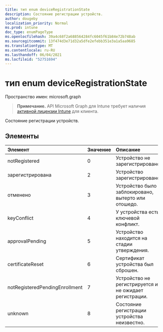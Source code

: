 ```yaml
---
title: тип enum deviceRegistrationState
description: Состояние регистрации устройств.
author: dougeby
localization_priority: Normal
ms.prod: intune
doc_type: enumPageType
ms.openlocfilehash: 39a4c68f2a688564284fc6045f61b84e72b748ab
ms.sourcegitcommit: 13f474d3e71d32a5dfe2efebb351e3a1a5aa9685
ms.translationtype: MT
ms.contentlocale: ru-RU
ms.lasthandoff: 06/04/2021
ms.locfileid: "52751694"
---
```

# <a name="deviceregistrationstate-enum-type"></a>тип enum deviceRegistrationState

Пространство имен: microsoft.graph

> **Примечание.** API Microsoft Graph для Intune требует наличия [активной лицензии Intune](https://go.microsoft.com/fwlink/?linkid=839381) для клиента.

Состояние регистрации устройств.

## <a name="members"></a>Элементы
|Элемент|Значение|Описание|
|:---|:---|:---|
|notRegistered|0|Устройство не зарегистрировано.|
|зарегистрирована|2|Устройство зарегистрировано.|
|отменено|3|Устройство было заблокировано, вытерто или отошедо.|
|keyConflict|4 |У устройства есть ключевой конфликт.|
|approvalPending|5 |Устройство находится на стадии утверждения.|
|certificateReset|6 |Сертификат устройства был сброшен.|
|notRegisteredPendingEnrollment|7 |Устройство не регистрируется и не ожидает регистрации.|
|unknown|8 |Состояние регистрации устройства неизвестно.|




